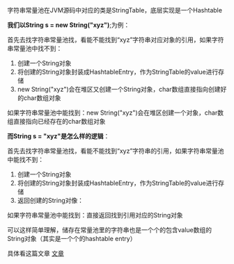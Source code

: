 字符串常量池在JVM源码中对应的类是StringTable，底层实现是一个Hashtable

**我们以String s = new String("xyz")**;为例：

首先去找字符串常量池找，看能不能找到“xyz”字符串对应对象的引用，如果字符串常量池中找不到：
1. 创建一个String对象
2. 将创建的String对象封装成HashtableEntry，作为StringTable的value进行存储
3. new String("xyz")会在堆区又创建一个String对象，char数组直接指向创建好的char数组对象

如果字符串常量池中能找到：new String("xyz")会在堆区创建一个对象，char数组直接指向已经存在的char数组对象

**而String s = "xyz"是怎么样的逻辑**：

首先去找字符串常量池找，看能不能找到“xyz”字符串的引用，如果字符串常量池中能找不到：
1. 创建一个String对象
2. 将创建的String对象封装成HashtableEntry，作为StringTable的value进行存储
3. 返回创建的String对像：

如果字符串常量池中能找到：直接返回找到引用对应的String对象

可以这样简单理解，储存在常量池里的字符串也是一个个的包含value数组的String对象（其实是一个个的hashtable entry）

具体看这篇文章  [文章](https://segmentfault.com/a/1190000039074103)
